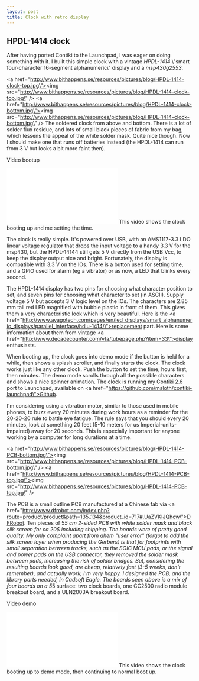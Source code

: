 ```yaml
---
layout: post
title: Clock with retro display
---
```


<h2>HPDL-1414 clock</h2>
After having ported Contiki to the Launchpad, I was eager on doing something with it. I built this simple clock with a vintage <em>HPDL-1414</em> \"smart four-character 16-segment alphanumeric\" display and a <em>msp430g2553</em>.

<a href=\"http://www.bithappens.se/resources/pictures/blog/HPDL-1414-clock-top.jpg\"><img src=\"http://www.bithappens.se/resources/pictures/blog/HPDL-1414-clock-top.jpg\" /></a>
<a href=\"http://www.bithappens.se/resources/pictures/blog/HPDL-1414-clock-bottom.jpg\"><img src=\"http://www.bithappens.se/resources/pictures/blog/HPDL-1414-clock-bottom.jpg\" /></a>
The soldered clock from above and bottom. There is a lot of solder flux residue, and lots of small black pieces of fabric from my bag, which lessens the appeal of the white solder mask. Quite nice though. Now I should make one that runs off batteries instead (the HPDL-1414 can run from 3 V but looks a bit more faint then).

Video bootup
<iframe width=\"480\" height=\"270\" src=\"https://www.youtube-nocookie.com/embed/X6pWpAnn9J8\" frameborder=\"0\" allowfullscreen></iframe>
This video shows the clock booting up and me setting the time.

<!--more-->

The clock is really simple. It\'s powered over USB, with an AMS1117-3.3 LDO linear voltage regulator that drops the input voltage to a handy 3.3 V for the msp430, but the HPDL-14144 still gets 5 V directly from the USB Vcc, to keep the display output nice and bright. Fortunately, the display is compatible with 3.3 V on the IOs. There is a button used for setting time, and a GPIO used for alarm (eg a vibrator) or as now, a LED that blinks every second.

The HPDL-1414 display has two pins for choosing what character position to set, and seven pins for choosing what character to set (in ASCII). Supply voltage 5 V but accepts 3 V logic level on the IOs. The characters are 2.85 mm tall red LED magnified with bubble plastic in front of them. This gives them a very characteristic look which is very beautiful. Here is the <a href=\"http://www.avagotech.com/pages/en/led_displays/smart_alphanumeric_displays/parallel_interface/hdlu-1414/\">replacement part</a>. Here is some information about them from vintage <a href=\"http://www.decadecounter.com/vta/tubepage.php?item=33\">display enthusiasts</a>.


When booting up, the clock goes into demo mode if the button is held for a while, then shows a splash scroller, and finally starts the clock. The clock works just like any other clock. Push the button to set the time, hours first, then minutes. The demo mode scrolls through all the possible characters and shows a nice spinner animation. The clock is running my Contiki 2.6 port to Launchpad, available on <a href=\"https://github.com/msloth/contiki-launchpad\">Github</a>. 

I\'m considering using a vibration motor, similar to those used in mobile phones, to buzz every 20 minutes during work hours as a reminder for the 20-20-20 rule to battle eye fatigue. The rule says that you should every 20 minutes, look at something 20 feet (5-10 meters for us Imperial-units-impaired) away for 20 seconds. This is especially important for anyone working by a computer for long durations at a time.

<a href=\"http://www.bithappens.se/resources/pictures/blog/HPDL-1414-PCB-bottom.jpg\"><img src=\"http://www.bithappens.se/resources/pictures/blog/HPDL-1414-PCB-bottom.jpg\" /></a>
<a href=\"http://www.bithappens.se/resources/pictures/blog/HPDL-1414-PCB-top.jpg\"><img src=\"http://www.bithappens.se/resources/pictures/blog/HPDL-1414-PCB-top.jpg\" /></a>

The PCB is a small outline PCB manufactured at a Chinese fab via <a href=\"http://www.dfrobot.com/index.php?route=product/product&path=135_134&product_id=717#.UaZVKIJQhcw\">DFRobot</a>. Ten pieces of 5*5 cm 2-sided PCB with white solder mask and black silk screen for ca 20$ including shipping. The boards were of pretty good quality. My only complaint apart from *ahem* \"user error\" (forgot to add the silk screen layer when producing the Gerbers) is that for footprints with small separation between tracks, such as the SOIC MCU pads, or the signal and power pads on the USB connector, they removed the solder mask between pads, increasing the risk of solder bridges. But, considering the resulting boards look good, are cheap, relatively fast (3-5 weeks, don\'t remember), and actually work, I\'m very happy. I designed the PCB, and the library parts needed, in Cadsoft Eagle. The boards seen above is a mix of four boards on a 5*5 surface: two clock boards, one CC2500 radio module breakout board, and a ULN2003A breakout board.

Video demo
<iframe width=\"480\" height=\"270\" src=\"https://www.youtube-nocookie.com/embed/H-n53o-2VUA\" frameborder=\"0\" allowfullscreen></iframe>
This video shows the clock booting up to demo mode, then continuing to normal boot up.

